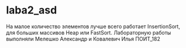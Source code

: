 # laba2_asd
На малое количество элементов лучше всего работает InsertionSort, для больших массивов Heap или FastSort.
Лабораторную работы выполняли Мелешко Александр и Ковалевич Илья ПОИТ_182